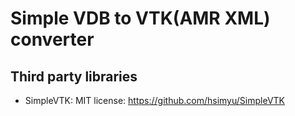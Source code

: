 # Simple VDB to VTK(AMR XML) converter

## Third party libraries

* SimpleVTK: MIT license: https://github.com/hsimyu/SimpleVTK 

